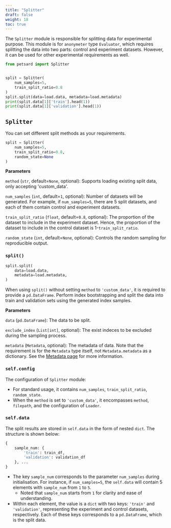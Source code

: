 ```yaml
---
title: "Splitter"
draft: false
weight: 18
toc: true
---
```


The `Splitter` module is responsible for splitting data for experimental purpose. This module is for `anonymeter` type `Evaluator`, which requires splitting the data into two parts: control and experiment datasets. However, it can be used for other experimental requirements as well.

```Python
from petsard import Splitter


split = Splitter(
    num_samples=5,
    train_split_ratio=0.8
)
split.split(data=load.data, metadata=load.metadata)
print(split.data[1]['train'].head(1))
print(split.data[1]['validation'].head(1))
```

## `Splitter`

You can set different split methods as your requirements.

```Python
split = Splitter(
    num_samples=5,
    train_split_ratio=0.8,
    random_state=None
)
```

**Parameters**

`method` (`str`, default=`None`, optional): Supports loading existing split data, only accepting 'custom_data'.

`num_samples` (`int`, default=`1`, optional): Number of datasets will be generated. For example, if `num_samples=5`, there are 5 split datasets, and each of them contain control and experiment datasets.

`train_split_ratio` (`float`, default=`0.8`, optional): The proportion of the dataset to include in the experiment dataset. Hence, the proportion of the dataset to include in the control dataset is 1-`train_split_ratio`.

`random_state` (`int`, default=`None`, optional): Controls the random sampling for reproducible output.

### `split()`

```Python
split.split(
    data=load.data,
    metadata=load.metadata,
)
```

When using `split()` without setting `method` to `'custom_data'`, it is required to provide a `pd.DataFrame`. Perform index bootstrapping and split the data into train and validation sets using the generated index samples.

**Parameters**

`data` (`pd.DataFrame`): The data to be split.

`exclude_index` (`List[int]`, optional): The exist indeces to be excluded during the sampling process.

`metadata` (`Metadata`, optional): The metadata of data. Note that the requirement is for the `Metadata` type itself, not `Metadata.metadata` as a dictionary. See the [Metadata page](petsard/docs/usage/05_metadata/) for more information.

### `self.config`

The configuration of `Splitter` module:

- For standard usage, it contains `num_samples`, `train_split_ratio`, `random_state`.
- When the `method` is set to `'custom_data'`, it encompasses `method`, `filepath`, and the configuration of `Loader`.

### `self.data`

The split results are stored in `self.data` in the form of nested `dict`. The structure is shown below:

```Python
{
    sample_num: {
        'train': train_df,
        'validation': validation_df
    }, ...
}
```

- The key `sample_num` corresponds to the parameter `num_samples` during initialisation. For instance, if `num_samples=5`, the `self.data` will contain 5 elements with `sample_num` from `1` to `5`.
  - Noted that `sample_num` starts from `1` for clarity and ease of understanding.
- Within each element, the value is a `dict` with two keys: `'train'` and `'validation'`, representing the experiment and control datasets, respectively. Each of these keys corresponds to a `pd.DataFrame`, which is the split data.
